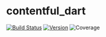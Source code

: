 # contentful_dart

[![Build Status](https://travis-ci.org/data-hfg/contentful.dart.svg?branch=develop)](https://travis-ci.org/data-hfg/contentful.dart)
[![Version](https://img.shields.io/badge/version-0.0.1-blue.svg)](https://github.com/data-hfg/contentful.dart)
![Coverage](https://raw.githubusercontent.com/data-hfg/contentful.dart/develop/package/coverage_badge.svg?sanitize=true)


